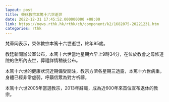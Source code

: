 ```yaml
---
layout: post
title: 榮休教宗本篤十六世逝世
date: 2022-12-31 17:45:52.000000000 +08:00
link: https://news.rthk.hk/rthk/ch/component/k2/1682075-20221231.htm
categories: rthk
---
```


梵蒂岡表示，榮休教宗本篤十六世逝世，終年95歲。

教廷新聞辦公室公布，本篤十六世當地星期六早上9時34分，在位於教會之母修道院的住所內去世，葬禮詳情稍後公布。

本篤十六世的健康狀況近期備受關注，教宗方濟各星期三透露，本篤十六世病重，身體已經非常虛弱，呼籲信眾為對方祈禱。

本篤十六世2005年當選教宗，2013年辭職，成為近600年來首位宣布退休的教宗。
